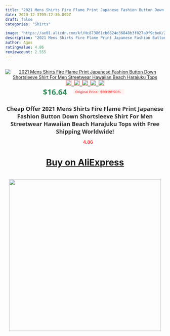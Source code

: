 ```yaml
---
title: "2021 Mens Shirts Fire Flame Print Japanese Fashion Button Down Shortsleeve Shirt For Men Streetwear Hawaiian Beach Harajuku Tops"
date: 2020-12-3T09:12:36.892Z
draft: false
categories: "Shirts"

image: "https://ae01.alicdn.com/kf/Hc873861cb6824e36848b3f027a9f9cbeK/2021-Mens-Shirts-Fire-Flame-Print-Japanese-Fashion-Button-Down-Shortsleeve-Shirt-For-Men-Streetwear-Hawaiian.jpg"
description: "2021 Mens Shirts Fire Flame Print Japanese Fashion Button Down Shortsleeve Shirt For Men Streetwear Hawaiian Beach Harajuku Tops"
author: Agus
ratingvalue: 4.86
reviewcount: 2.555
---
```

<br>
<div style="text-align: center;">
<a href="https://s.click.aliexpress.com/e/_A4UpbJ" target="_blank" rel="nofollow noopener noreferrer"><img alt="2021 Mens Shirts Fire Flame Print Japanese Fashion Button Down Shortsleeve Shirt For Men Streetwear Hawaiian Beach Harajuku Tops" class="magnifier-image" src="https://ae01.alicdn.com/kf/Hc873861cb6824e36848b3f027a9f9cbeK/2021-Mens-Shirts-Fire-Flame-Print-Japanese-Fashion-Button-Down-Shortsleeve-Shirt-For-Men-Streetwear-Hawaiian.jpg_640x640.jpg">
<br>
<img style="border:1px solid salmon" src="https://ae01.alicdn.com/kf/Hc873861cb6824e36848b3f027a9f9cbeK/2021-Mens-Shirts-Fire-Flame-Print-Japanese-Fashion-Button-Down-Shortsleeve-Shirt-For-Men-Streetwear-Hawaiian.jpg_120x120.jpg">&nbsp;&nbsp;<img style="border:1px solid salmon" src="https://ae01.alicdn.com/kf/H3e8ebf3552f24f209e8aa4d91c134105b/2021-Mens-Shirts-Fire-Flame-Print-Japanese-Fashion-Button-Down-Shortsleeve-Shirt-For-Men-Streetwear-Hawaiian.jpg_120x120.jpg">&nbsp;&nbsp;<img style="border:1px solid salmon" src="https://ae01.alicdn.com/kf/Hcb2c32fa17b345cfb678a4016b05dfe2w/2021-Mens-Shirts-Fire-Flame-Print-Japanese-Fashion-Button-Down-Shortsleeve-Shirt-For-Men-Streetwear-Hawaiian.jpg_120x120.jpg">&nbsp;&nbsp;<img style="border:1px solid salmon" src="https://ae01.alicdn.com/kf/Hf5f7b5b1fe104c5485185f6067fcae9fh/2021-Mens-Shirts-Fire-Flame-Print-Japanese-Fashion-Button-Down-Shortsleeve-Shirt-For-Men-Streetwear-Hawaiian.jpg_120x120.jpg">&nbsp;&nbsp;<img style="border:1px solid salmon" src="https://ae01.alicdn.com/kf/H27108617c0fc40ed9df28b257b843f36W/2021-Mens-Shirts-Fire-Flame-Print-Japanese-Fashion-Button-Down-Shortsleeve-Shirt-For-Men-Streetwear-Hawaiian.jpg_120x120.jpg"></a></div><br0>
<div style="text-align: center;"><span style="background-color: white; border: 0px; box-sizing: border-box; color: seagreen; display: inline-block; font-family: &quot;open sans&quot; , &quot;arial&quot; , &quot;helvetica&quot; , sans-serif , &quot;heiti&quot;; font-size: 24px; font-stretch: inherit; font-weight: 700; line-height: inherit; margin: 0px 10px 0px 0px; padding: 0px; vertical-align: middle;">$16.64 </span>
<span style="background: rgb(255 , 241 , 241); border-radius: 3px; border: 0px; box-sizing: border-box; color: #ff4747; display: inline-block; font-family: inherit; font-size: 12px; font-stretch: inherit; font-style: inherit; font-variant: inherit; font-weight: 600; line-height: inherit; margin: 0px; padding: 2px 5px; transform: scale(0.9); vertical-align: middle;">Original Price : <b style="text-decoration: line-through;">$33.28 </b> 50%&nbsp;&nbsp;</span></div>
<h1 style="color: #333333; display: inline-block; font-family: &quot;open sans&quot; , &quot;arial&quot; , &quot;helvetica&quot; , sans-serif , &quot;heiti&quot;; font-size: 18px; font-stretch: inherit; font-weight: 700; text-align: center;">Cheap Offer 2021 Mens Shirts Fire Flame Print Japanese Fashion Button Down Shortsleeve Shirt For Men Streetwear Hawaiian Beach Harajuku Tops with Free Shipping Worldwide!</h1>
<div style="color: #ff4747; text-align: center;">
<img src="https://4.bp.blogspot.com/-M0ZcTcb-5uY/XleCXlxnR4I/AAAAAAAAAEc/OrjgMkXV1oMQFaCRZj5HQwOCBcu3w1FegCPcBGAYYCw/s1600/star.png" style="height: 15px;">&nbsp;<b>4.86</b></div>
<div class="button_cont" align="center"><a class="buynow_a" href="https://s.click.aliexpress.com/e/_A4UpbJ" target="_blank" rel="nofollow noopener noreferrer"><H1>Buy on AliExpress</H1></a></div><br>
<div class="separator" style="clear: both; text-align: center;">
<img src="https://lh3.googleusercontent.com/-pTy5HemUv9M/XlePHvY0dAI/AAAAAAAAAE4/0nX5iRUoIWY8eMW9Dpxeirr157OZliDIgCLcBGAsYHQ/s1600/badge.gif" width="480">
</div>
